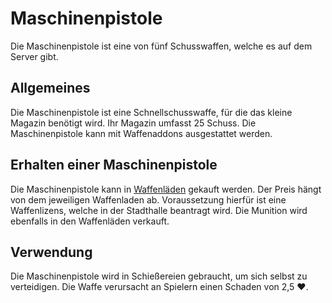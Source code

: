# Maschinenpistole
Die Maschinenpistole ist eine von fünf Schusswaffen, welche es auf dem Server gibt. 

## Allgemeines 
Die Maschinenpistole ist eine Schnellschusswaffe, für die das kleine Magazin benötigt wird. Ihr Magazin umfasst 25 Schuss. Die Maschinenpistole kann mit Waffenaddons ausgestattet werden.

## Erhalten einer Maschinenpistole
Die Maschinenpistole kann in [Waffenläden](../pages/biz/waffenladen.md) gekauft werden. Der Preis hängt von dem jeweiligen Waffenladen ab. Voraussetzung hierfür ist eine Waffenlizens, welche in der Stadthalle beantragt wird. Die Munition wird ebenfalls in den Waffenläden verkauft.

## Verwendung 
Die Maschinenpistole wird in Schießereien gebraucht, um sich selbst zu verteidigen. Die Waffe verursacht an Spielern einen Schaden von 2,5 ❤️.

